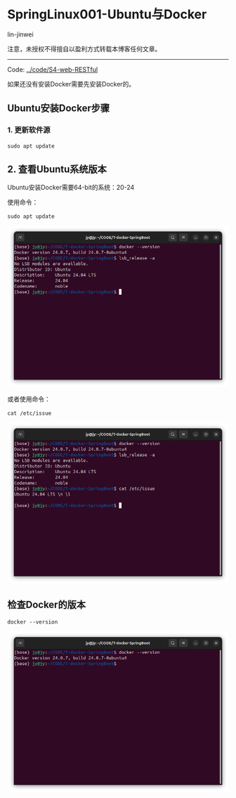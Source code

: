 # SpringLinux001-Ubuntu与Docker

lin-jinwei

注意，未授权不得擅自以盈利方式转载本博客任何文章。

---

Code: [../code/S4-web-RESTful](../code/)


如果还没有安装Docker需要先安装Docker的。

## Ubuntu安装Docker步骤
### 1. 更新软件源
```shell
sudo apt update
```

## 2. 查看Ubuntu系统版本
Ubuntu安装Docker需要64-bit的系统：20-24

使用命令：
```shell
sudo apt update
```
![alt text](image.png)

或者使用命令：
```shell
cat /etc/issue
```

![alt text](image-1.png)


## 检查Docker的版本

```shell
docker --version
```

![alt text](imgs/image-0.png)

